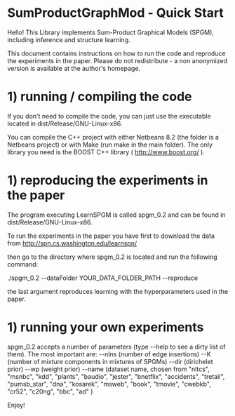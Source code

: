 # SumProductGraphMod - Quick Start

Hello! This Library implements Sum-Product Graphical Models (SPGM), including inference and structure learning.

This document contains instructions on how to run the code and reproduce the experiments in the paper. 
Please do not redistribute - a non anonymized version is available at the author's homepage. 

# 1) running / compiling the code

If you don't need to compile the code, you can just use the executable located in dist/Release/GNU-Linux-x86. 

You can compile the C++ project with either Netbeans 8.2 (the folder is a Netbeans project) or with Make (run make in the main folder).
The only library you need is the BOOST C++ library ( http://www.boost.org/ ). 


# 1) reproducing the experiments in the paper

The program executing LearnSPGM is called spgm_0.2 and can be found in dist/Release/GNU-Linux-x86. 

To run the experiments in the paper you have first to download the data from http://spn.cs.washington.edu/learnspn/ 

then go to the directory where spgm_0.2 is located and run the following command:

./spgm_0.2  --dataFolder YOUR_DATA_FOLDER_PATH --reproduce  

the last argument reproduces learning with the hyperparameters used in the paper. 

# 1) running your own experiments

spgm_0.2 accepts a number of parameters (type --help to see a dirty list of them). The most important are:
--nIns (number of edge insertions)
--K (number of mixture components in mixtures of SPGMs)
--dir (dirichelet prior)
--wp (weight prior)
--name (dataset name, chosen from "nltcs", "msnbc", "kdd", "plants", "baudio", "jester", "bnetflix", "accidents", "tretail", "pumsb_star", "dna", "kosarek", "msweb", "book", "tmovie", "cwebkb", "cr52", "c20ng", "bbc", "ad" )

Enjoy!
